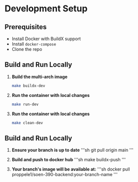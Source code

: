 # Development Setup

## Prerequisites

- Install Docker with BuildX support
- Install `docker-compose`
- Clone the repo

## Build and Run Locally

1. **Build the multi-arch image**

   ```sh
   make buildx-dev

   ```

2. **Run the container with local changes**

   ```sh
   make run-dev

   ```

3. **Run the container with local changes**
   ```sh
   make clean-dev
   ```

## Build and Run Locally

1. **Ensure your branch is up to date**
   '''sh
   git pull origin main
   '''

2. **Build and push to docker hub**
   '''sh
   make buildx-push
   '''

3. **Your branch's image will be available at:**
   '''sh
   docker pull proppele1/soen-390-backend:your-branch-name
   '''
